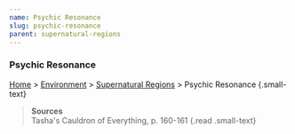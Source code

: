 ```yaml
---
name: Psychic Resonance
slug: psychic-resonance
parent: supernatural-regions
---
```

### Psychic Resonance
[Home](dm-operations-center) > [Environment](environment) > [Supernatural Regions](supernatural-regions) > Psychic Resonance {.small-text}

> **Sources** <br/>
> Tasha's Cauldron of Everything, p. 160-161
{.read .small-text}
